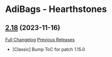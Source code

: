 # AdiBags - Hearthstones

## [2.18](https://github.com/Myrroddin/adibags-hearthstones/tree/2.18) (2023-11-16)
[Full Changelog](https://github.com/Myrroddin/adibags-hearthstones/compare/2.17...2.18) [Previous Releases](https://github.com/Myrroddin/adibags-hearthstones/releases)

- [Classic] Bump ToC for patch 1.15.0  

